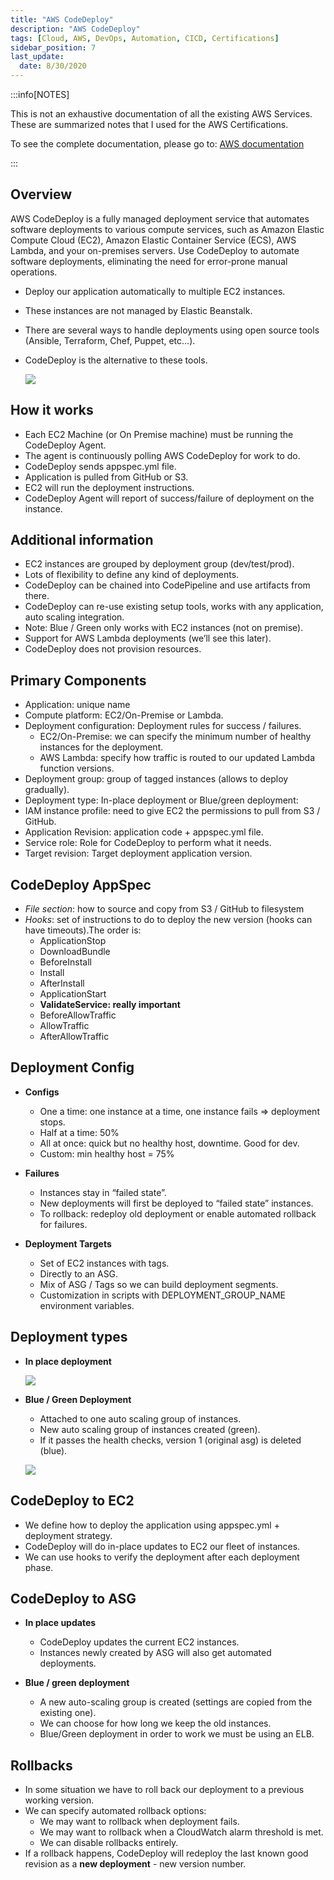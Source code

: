 ```yaml
---
title: "AWS CodeDeploy"
description: "AWS CodeDeploy"
tags: [Cloud, AWS, DevOps, Automation, CICD, Certifications]
sidebar_position: 7
last_update:
  date: 8/30/2020
---
```



:::info[NOTES]

This is not an exhaustive documentation of all the existing AWS Services. These are summarized notes that I used for the AWS Certifications.

To see the complete documentation, please go to: [AWS documentation](https://docs.aws.amazon.com/)

:::




## Overview

AWS CodeDeploy is a fully managed deployment service that automates software deployments to various compute services, such as Amazon Elastic Compute Cloud (EC2), Amazon Elastic Container Service (ECS), AWS Lambda, and your on-premises servers. Use CodeDeploy to automate software deployments, eliminating the need for error-prone manual operations.

- Deploy our application automatically to multiple EC2 instances.
- These instances are not managed by Elastic Beanstalk.
- There are several ways to handle deployments using open source tools (Ansible, Terraform, Chef, Puppet, etc...).
- CodeDeploy is the alternative to these tools.

    ![](/img/docs/aws-codedeployhowitworks.png)


## How it works

- Each EC2 Machine (or On Premise machine) must be running the CodeDeploy Agent.
- The agent is continuously polling AWS CodeDeploy for work to do.
- CodeDeploy sends appspec.yml file.
- Application is pulled from GitHub or S3.
- EC2 will run the deployment instructions.
- CodeDeploy Agent will report of success/failure of deployment on the instance.

## Additional information

- EC2 instances are grouped by deployment group (dev/test/prod).
- Lots of flexibility to define any kind of deployments.
- CodeDeploy can be chained into CodePipeline and use artifacts from there.
- CodeDeploy can re-use existing setup tools, works with any application, auto scaling integration.
- Note: Blue / Green only works with EC2 instances (not on premise).
- Support for AWS Lambda deployments (we’ll see this later).
- CodeDeploy does not provision resources.

## Primary Components

- Application: unique name
- Compute platform: EC2/On-Premise or Lambda.
- Deployment configuration: Deployment rules for success / failures.
    - EC2/On-Premise: we can specify the minimum number of healthy instances for the deployment.
    - AWS Lambda: specify how traffic is routed to our updated Lambda function versions.
- Deployment group: group of tagged instances (allows to deploy gradually).
- Deployment type: In-place deployment or Blue/green deployment:
- IAM instance profile: need to give EC2 the permissions to pull from S3 / GitHub.
- Application Revision: application code + appspec.yml file.
- Service role: Role for CodeDeploy to perform what it needs.
- Target revision: Target deployment application version.

## CodeDeploy AppSpec

- *File section*: how to source and copy from S3 / GitHub to filesystem
- *Hooks*: set of instructions to do to deploy the new version (hooks can have timeouts).The order is:
    - ApplicationStop
    - DownloadBundle
    - BeforeInstall
    - Install
    - AfterInstall
    - ApplicationStart
    - **ValidateService: really important**
    - BeforeAllowTraffic
    - AllowTraffic
    - AfterAllowTraffic

## Deployment Config

- **Configs**

    - One a time: one instance at a time, one instance fails => deployment stops.
    - Half at a time: 50%
    - All at once: quick but no healthy host, downtime. Good for dev.
    - Custom: min healthy host = 75%

- **Failures**

    - Instances stay in “failed state”.
    - New deployments will first be deployed to “failed state” instances.
    - To rollback: redeploy old deployment or enable automated rollback for failures.

- **Deployment Targets**

    - Set of EC2 instances with tags.
    - Directly to an ASG.
    - Mix of ASG / Tags so we can build deployment segments.
    - Customization in scripts with DEPLOYMENT_GROUP_NAME environment variables.

## Deployment types

- **In place deployment**

    <div class="img-center"> 

    ![](/img/docs/aws-coddeploy-halftatatime.png)

    </div>

- **Blue / Green Deployment**

    - Attached to one auto scaling group of instances.
    - New auto scaling group of instances created (green).
    - If it passes the health checks, version 1 (original asg) is deleted (blue).
    
    <div class="img-center"> 

    ![](/img/docs/aws-coddeploybluegreen.png)

    </div>


## CodeDeploy to EC2

- We define how to deploy the application using appspec.yml + deployment strategy.
- CodeDeploy will do in-place updates to EC2 our fleet of instances.
- We can use hooks to verify the deployment after each deployment phase.

## CodeDeploy to ASG

- **In place updates**

    - CodeDeploy updates the current EC2 instances.
    - Instances newly created by ASG will also get automated deployments.

- **Blue / green deployment**

    - A new auto-scaling group is created  (settings are copied from the existing one).
    - We can choose for how long we keep the old instances.
    - Blue/Green deployment in order to work we must be using an ELB.

## Rollbacks

- In some situation we have to roll back our deployment to a previous working version.
- We can specify automated rollback options:
    - We may want to rollback when deployment fails.
    - We may want to rollback when a CloudWatch alarm threshold is met.
    - We can disable rollbacks entirely.
- If a rollback happens, CodeDeploy will redeploy the last known good revision as a **new deployment** - new version number.

